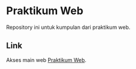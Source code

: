 # Praktikum Web
Repository ini untuk kumpulan dari praktikum web.

## Link
Akses main web [Praktikum Web](https://nizarfadlan.github.io/Praktikum-Web).
